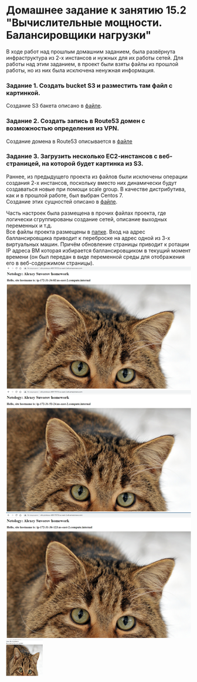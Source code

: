 # Домашнее задание к занятию 15.2 "Вычислительные мощности. Балансировщики нагрузки"

В ходе работ над прошлым домашним заданием, была развёрнута инфраструктура из 2-х инстансов и нужных для их работы сетей. Для работы над этим заданием, в проект были взяты файлы из прошлой работы, но из них была исключена ненужная информация.  
### Задание 1. Создать bucket S3 и разместить там файл с картинкой.
Создание S3 бакета описано в [файле](https://github.com/Protosuv/kubernetes_homework/blob/master/15.2/terraform/bucket_s3.tf "ссылка").

### Задание 2. Создать запись в Route53 домен с возможностью определения из VPN.
Создание домена в Route53 описывается в [файле](https://github.com/Protosuv/kubernetes_homework/blob/master/15.2/terraform/dns_route53.tf "ссылка")

### Задание 3. Загрузить несколько ЕС2-инстансов с веб-страницей, на которой будет картинка из S3.
Раннее, из предыдущего проекта из файлов были исключены операции создания 2-х инстансов, поскольку вместо них динамически будут создаваться новые при помощи scale group. В качестве дистрибутива, как и в прошлой работе, был выбран Centos 7.  
Создание этих сущностей описано в [файле](https://github.com/Protosuv/kubernetes_homework/blob/master/15.2/terraform/autoscale_elb.tf "ссылка").  

Часть настроек была размещена в прочих файлах проекта, где логически сгруппированы создание сетей, описание выходных переменных и т.д.  
Все файлы проекта размещены в [папке](https://github.com/Protosuv/kubernetes_homework/tree/master/15.2/terraform "ссылка").
Вход на адрес баллансировщика приводит к переброске на адрес одной из 3-х виртуальных машин. Причём обновление страницы приводит к ротации IP адреса ВМ которая избирается баллансировщиком в текущий момент времени (он был передан в виде переменной среды для отображения его в веб-содержимом страницы).  
![Сервер 1](https://github.com/Protosuv/kubernetes_homework/blob/master/15.2/terraform/file/net_aws1.png "Сервер 1")  
![Сервер 2](https://github.com/Protosuv/kubernetes_homework/blob/master/15.2/terraform/file/net_aws2.png "Сервер 2")  
![Сервер 3](https://github.com/Protosuv/kubernetes_homework/blob/master/15.2/terraform/file/net_aws3.png "Сервер 3")  
<img src="https://github.com/Protosuv/kubernetes_homework/blob/master/15.2/terraform/file/net_aws1.png" alt="Сервер 1" width="100" height="100">
